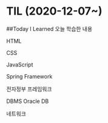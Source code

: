 # TIL (2020-12-07~)
##Today I Learned 오늘 학습한 내용

HTML

CSS

JavaScript

Spring Framework

전자정부 프레임워크

DBMS
Oracle DB

네트워크
